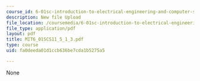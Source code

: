 ```yaml
---
course_id: 6-01sc-introduction-to-electrical-engineering-and-computer-science-i-spring-2011
description: New file Upload
file_location: /coursemedia/6-01sc-introduction-to-electrical-engineering-and-computer-science-i-spring-2011/fa0deeda01d1ccb636be7cda1b5275a5_MIT6_01SCS11_5_1_3.pdf
file_type: application/pdf
layout: pdf
title: MIT6_01SCS11_5_1_3.pdf
type: course
uid: fa0deeda01d1ccb636be7cda1b5275a5

---
```

None